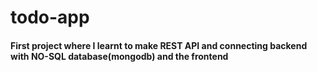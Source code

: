 # todo-app
#### First project where I learnt to make REST API and connecting backend with NO-SQL database(mongodb) and the frontend
